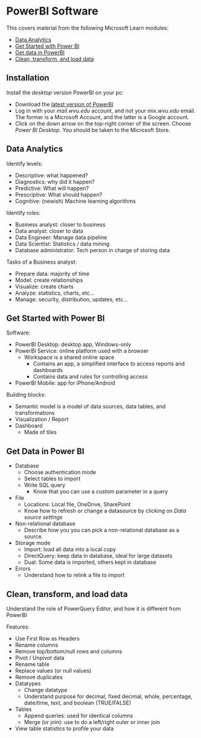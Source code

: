 # PowerBI Software

This covers material from the following Microsoft Learn modules:

- [Data Analytics](https://learn.microsoft.com/en-us/training/modules/data-analytics-microsoft/)
- [Get Started with Power BI](https://learn.microsoft.com/en-us/training/modules/get-started-with-power-bi/)
- [Get data in PowerBI](https://learn.microsoft.com/en-us/training/modules/get-data/)
- [Clean, transform, and load data](https://learn.microsoft.com/en-us/training/modules/clean-data-power-bi/)

## Installation

Install the *desktop* version PowerBI on your pc:

- Download the [latest version of PowerBI](https://app.powerbi.com/home)
- Log in with your *mail.wvu.edu* account, and not your *mix.wvu.edu* email. The former is a Microsoft Account, and the latter is a Google account.
- Click on the down arrow on the top-right corner of the screen.  Choose *Power BI Desktop*. You should be taken to the Microsoft Store.

## Data Analytics

Identify levels:

- Descriptive: what happened?
- Diagnostics: why did it happen?
- Predictive: What will happen?
- Prescriptive: What should happen?
- Cognitive: (newish) Machine learning algorithms

Identify roles:

- Business analyst: closer to business
- Data analyst: closer to data
- Data Engineer: Manage data pipeline
- Data Scientist: Statistics / data mining
- Database administrator: Tech person in charge of storing data

Tasks of a Business analyst:

- Prepare data: majority of time
- Model: create relationships
- Visualize: create charts
- Analyze: statistics, charts, etc...
- Manage: security, distribution, updates, etc...

## Get Started with Power BI

Software:

- PowerBI Desktop: desktop app, Windows-only
- PowerBI Service: online platform used with a browser
  - Workspace is a shared online space
    - Contains an app, a simplified interface to access reports and dashboards
    - Contains data and rules for controlling access
- PowerBI Mobile: app for iPhone/Android

Building blocks:

- Semantic model is a model of data sources, data tables, and transformations
- Visualization / Report
- Dashboard
  - Made of tiles
  

## Get Data in Power BI


- Database
  - Choose authentication mode
  - Select tables to import
  - Write SQL query
    - Know that you can use a custom parameter in a query
- File
  - Locations: Local file, OneDrive, SharePoint
  - Know how to refresh or change a datasource by clicking on *Data source settings*
- Non-relational database
  - Describe how you you can pick a non-relational database as a source.
- Storage mode
  - Import: load all data into a local copy
  - DirectQuery: keep data in database, ideal for large datasets
  - Dual: Some data is imported, others kept in database
- Errors
  - Understand how to relink a file to import

## Clean, transform, and load data

Understand the role of PowerQuery Editor, and how it is different from PowerBI

Features:

- Use First Row as Headers
- Rename columns
- Remove top/bottom/null rows and columns
- Pivot / Unpivot data
- Rename table
- Replace values (or null values)
- Remove duplicates
- Datatypes
  - Change datatype
  - Understand purpose for decimal, fixed decimal, whole, percentage, date/time, text, and boolean (TRUE/FALSE)
- Tables
  - Append queries: used for identical columns 
  - Merge (or join): use to do a left/right outer or inner join
- View table statistics to profile your data